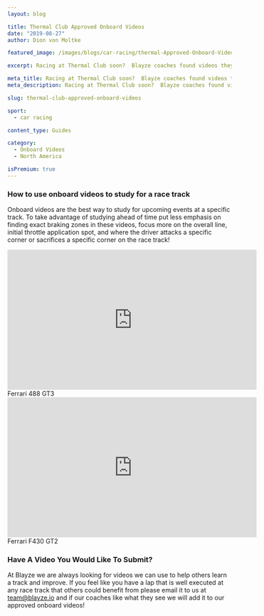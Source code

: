 ```yaml
---
layout: blog

title: Thermal Club Approved Onboard Videos
date: "2019-08-27"
author: Dion von Moltke

featured_image: /images/blogs/car-racing/thermal-Approved-Onboard-Videos-compressor.jpg

excerpt: Racing at Thermal Club soon?  Blayze coaches found videos they approve of watching to study for this race track!

meta_title: Racing at Thermal Club soon?  Blayze coaches found videos they approve of watching to study for this race track!
meta_description: Racing at Thermal Club soon?  Blayze coaches found videos they approve of watching to study for this race track!

slug: thermal-club-approved-onboard-videos

sport:
  - car racing

content_type: Guides

category:
  - Onboard Videos
  - North America

isPremium: true
---
```


### How to use onboard videos to study for a race track

Onboard videos are the best way to study for upcoming events at a specific track. To take advantage of studying ahead of time put less emphasis on finding exact braking zones in these videos, focus more on the overall line, initial throttle application spot, and where the driver attacks a specific corner or sacrifices a specific corner on the race track!

<iframe title="Blog iFrame" width="560" height="315" src="https://www.youtube.com/embed/DiU5KNoY3G4" frameborder="0" allow="accelerometer; autoplay; encrypted-media; gyroscope; picture-in-picture" allowfullscreen></iframe>
Ferrari 488 GT3

<iframe title="Blog iFrame" width="560" height="315" src="https://www.youtube.com/embed/2o54DI1zA98" frameborder="0" allow="accelerometer; autoplay; encrypted-media; gyroscope; picture-in-picture" allowfullscreen></iframe>
Ferrari F430 GT2

### Have A Video You Would Like To Submit?

At Blayze we are always looking for videos we can use to help others learn a track and improve. If you feel like you have a lap that is well executed at any race track that others could benefit from please email it to us at team@blayze.io and if our coaches like what they see we will add it to our approved onboard videos!
